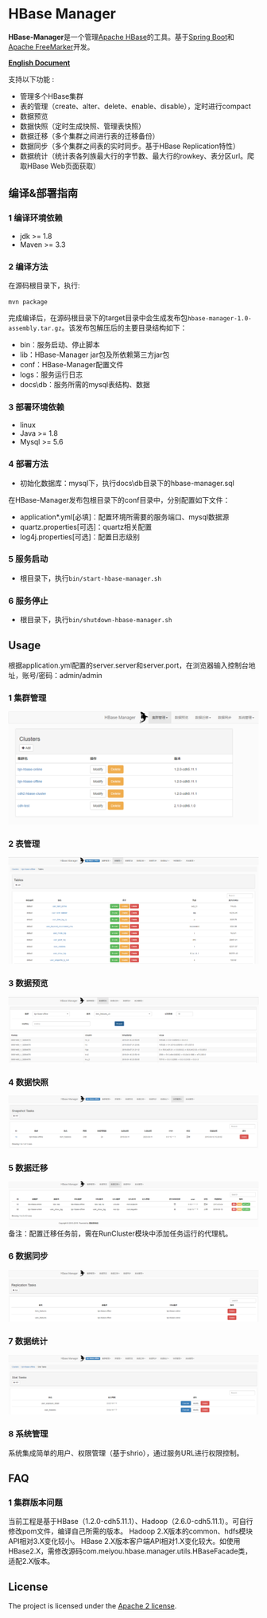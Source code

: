 HBase Manager
=============


**HBase-Manager**是一个管理[Apache HBase](http://hbase.apache.org)的工具。基于[Spring Boot](https://spring.io/projects/spring-boot/)和[Apache FreeMarker](https://freemarker.apache.org/)开发。 

[**English Document**](./README_EN.md)

支持以下功能 :

 - 管理多个HBase集群
 - 表的管理（create、alter、delete、enable、disable），定时进行compact
 - 数据预览
 - 数据快照（定时生成快照、管理表快照）
 - 数据迁移（多个集群之间进行表的迁移备份）
 - 数据同步（多个集群之间表的实时同步。基于HBase Replication特性）
 - 数据统计（统计表各列族最大行的字节数、最大行的rowkey、表分区url。爬取HBase Web页面获取）



## 编译&部署指南

### 1 编译环境依赖 

- jdk >= 1.8
- Maven >= 3.3

### 2 编译方法

在源码根目录下，执行:

`mvn package`

完成编译后，在源码根目录下的target目录中会生成发布包`hbase-manager-1.0-assembly.tar.gz`。该发布包解压后的主要目录结构如下：  

- bin：服务启动、停止脚本
- lib：HBase-Manager jar包及所依赖第三方jar包
- conf：HBase-Manager配置文件
- logs：服务运行日志
- docs\db：服务所需的mysql表结构、数据

### 3 部署环境依赖  

- linux
- Java >= 1.8
- Mysql >= 5.6

### 4 部署方法
- 初始化数据库：mysql下，执行docs\db目录下的hbase-manager.sql

在HBase-Manager发布包根目录下的conf目录中，分别配置如下文件：
- application*.yml[必填]：配置环境所需要的服务端口、mysql数据源
- quartz.properties[可选]：quartz相关配置
- log4j.properties[可选]：配置日志级别

### 5 服务启动

- 根目录下，执行`bin/start-hbase-manager.sh`

### 6 服务停止

- 根目录下，执行`bin/shutdown-hbase-manager.sh`



## Usage
根据application.yml配置的server.server和server.port，在浏览器输入控制台地址，账号/密码：admin/admin

### 1 集群管理

![cluster](https://github.com/MeetYouDevs/hbase-manager/raw/master/docs/img/cluster.png)

### 2 表管理

![table](https://github.com/MeetYouDevs/hbase-manager/raw/master/docs/img/table.png)


### 3 数据预览

![data-view](https://github.com/MeetYouDevs/hbase-manager/raw/master/docs/img/data-view.png)

### 4 数据快照

![snapshot](https://github.com/MeetYouDevs/hbase-manager/raw/master/docs/img/snapshot.png)

### 5 数据迁移

![migration](https://github.com/MeetYouDevs/hbase-manager/raw/master/docs/img/migration.png)
备注：配置迁移任务前，需在RunCluster模块中添加任务运行的代理机。

### 6 数据同步

![replication](https://github.com/MeetYouDevs/hbase-manager/raw/master/docs/img/replication.png)

### 7 数据统计

![stat](https://github.com/MeetYouDevs/hbase-manager/raw/master/docs/img/stat.png)

### 8 系统管理
系统集成简单的用户、权限管理（基于shrio），通过服务URL进行权限控制。



## FAQ

### 1 集群版本问题
当前工程是基于HBase（1.2.0-cdh5.11.1）、Hadoop（2.6.0-cdh5.11.1）。可自行修改pom文件，编译自己所需的版本。
Hadoop 2.X版本的common、hdfs模块API相对3.X变化较小。
HBase 2.X版本客户端API相对1.X变化较大。如使用HBase2.X，需修改源码com.meiyou.hbase.manager.utils.HBaseFacade类，适配2.X版本。


## License
The project is licensed under the [Apache 2 license](http://www.apache.org/licenses/LICENSE-2.0).

